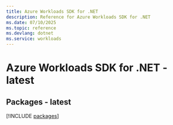 ```yaml
---
title: Azure Workloads SDK for .NET
description: Reference for Azure Workloads SDK for .NET
ms.date: 07/10/2025
ms.topic: reference
ms.devlang: dotnet
ms.service: workloads
---
```

# Azure Workloads SDK for .NET - latest
## Packages - latest
[!INCLUDE [packages](workloads-index.md)]